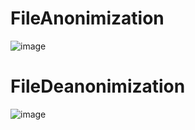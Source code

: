 # FileAnonimization
![image](https://github.com/ksproska/FileAnonimization/assets/61067969/3ff1377e-5867-4152-ab42-eef52d9b9c25)

# FileDeanonimization
![image](https://github.com/ksproska/FileAnonimization/assets/61067969/ca5184c5-8ab6-4ea0-b600-8309f1533a3e)
